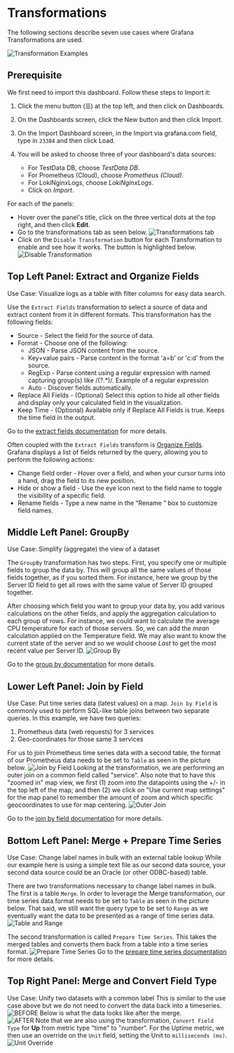 # Transformations
The following sections describe seven use cases where Grafana Transformations are used.


![Transformation Examples](img/transforms.jpg)
## Prerequisite

We first need to import this dashboard. Follow these steps to Import it:

1. Click the menu button (☰) at the top left, and then click on Dashboards.
2. On the Dashboards screen, click the New button and then click Import.
3. On the Import Dashboard screen, in the Import via grafana.com field, type in `23384` and then click Load.

4. You will be asked to choose three of your dashboard's data sources:
    - For TestData DB, choose *TestData DB*.
    - For Prometheus (Cloud), choose *Prometheus (Cloud)*.
    - For LokiNginxLogs, choose *LokiNginxLogs*.
    - Click on *Import*.

For each of the panels:
- Hover over the panel's title, click on the three vertical dots at the top right, and then click **Edit**.
- Go to the transformations tab as seen below.
![Transformations tab](./img/transformations-tab.png)
- Click on the `Disable Transformation` button for each Transformation to enable and see how it works.  The button is highlighted below. 
![Disable Transformation](./img/enable-transformation.png)



## Top Left Panel: Extract and Organize Fields
Use Case: Visualize logs as a table with filter columns for easy data search.

Use the `Extract Fields` transformation to select a source of data and extract content from it in different formats. This transformation has the following fields:

  - Source - Select the field for the source of data.
  - Format - Choose one of the following:
    - JSON - Parse JSON content from the source.
    - Key+value pairs - Parse content in the format 'a=b' or 'c:d' from the source.
    - RegExp - Parse content using a regular expression with named capturing group(s) like /(?<NewField>.*)/. Example of a regular expression
    - Auto - Discover fields automatically.
  - Replace All Fields - (Optional) Select this option to hide all other fields and display only your calculated field in the visualization.
  - Keep Time - (Optional) Available only if Replace All Fields is true. Keeps the time field in the output.

Go to the [extract fields documentation](https://grafana.com/docs/grafana/latest/panels-visualizations/query-transform-data/transform-data/?utm_source=grafana#extract-fields) for more details.

Often coupled with the `Extract Fields` transform is [Organize Fields](https://grafana.com/docs/grafana/latest/panels-visualizations/query-transform-data/transform-data/?utm_source=grafana#organize-fields-by-name). Grafana displays a list of fields returned by the query, allowing you to perform the following actions:

- Change field order - Hover over a field, and when your cursor turns into a hand, drag the field to its new position.
- Hide or show a field - Use the eye icon next to the field name to toggle the visibility of a specific field.
- Rename fields - Type a new name in the “Rename ” box to customize field names.

## Middle Left Panel: GroupBy
Use Case: Simplify (aggregate) the view of a dataset

The `GroupBy` transformation has two steps. First, you specify one or multiple fields to group the data by. This will group all the same values of those fields together, as if you sorted them. For instance, here we group by the Server ID field to get all rows with the same value of Server ID grouped together.

After choosing which field you want to group your data by, you add various calculations on the other fields, and apply the aggregation calculation to each group of rows. For instance, we could want to calculate the average CPU temperature for each of those servers. So, we can add the *mean* calculation applied on the Temperature field.  We may also want to know the current state of the server and so we would choose *Last* to get the most recent value per Server ID.
![Group By](./img/groupBy.png)

Go to the [group by documentation](https://grafana.com/docs/grafana/latest/panels-visualizations/query-transform-data/transform-data/#group-by) for more details.

## Lower Left Panel: Join by Field
Use Case: Put time series data (latest values) on a map.
`Join by Field` is commonly used to perform SQL-like table joins between two separate queries.  In this example, we have two queries:
1. Prometheus data (web requests) for 3 services
2. Geo-coordinates for those same 3 services

For us to join Prometheus time series data with a second table, the format of our Prometheus data needs to be set to `Table` as seen in the picture below.
![Join by Field](./img/jointables.png)
Looking at the transformation, we are performing an outer join on a common field called "service".
Also note that to have this "zoomed in" map view, we first (1) zoom into the datapoints using the +/- in the top left of the map; and then (2) we click on "Use current map settings" for the map panel to remember the amount of zoom and which specific geocoordinates to use for map centering.
![Outer Join](./img/outerjoin.png)

Go to the [join by field documentation](https://grafana.com/docs/grafana/latest/panels-visualizations/query-transform-data/transform-data/#join-by-field) for more details.

## Bottom Left Panel: Merge + Prepare Time Series
Use Case: Change label names in bulk with an external table lookup
While our example here is using a simple text file as our second data source, your second data source could be an Oracle (or other ODBC-based) table.

There are two transformations necessary to change label names in bulk.  The first is a table `Merge`. In order to leverage the Merge transformation, our time series data format needs to be set to `Table` as seen in the picture below. That said, we still want the query type to be set to `Range` as we eventually want the data to be presented as a range of time series data.
![Table and Range](./img/tableandrange.png)

The second transformation is called `Prepare Time Series`. This takes the merged tables and converts them back from a table into a time series format.
![Prepare Time Series](./img/preparetimeseries.png)
Go to the [prepare time series documentation](https://grafana.com/docs/grafana/latest/panels-visualizations/query-transform-data/transform-data/#prepare-time-series) for more  details.

## Top Right Panel: Merge and Convert Field Type
Use Case: Unify two datasets with a common label
This is similar to the use case above but we do not need to convert the data back into a timeseries.
![BEFORE](./img/twotables.png)
Below is what the data looks like after the merge.  
![AFTER](./img/aftermerge.png)
Note that we are also using the transformation, `Convert Field Type` for **Up** from metric type "time" to "number".  For the Uptime metric, we then use an override on the `Unit` field, setting the Unit to `milliseconds (ms)`.
![Unit Override](./img/unitoverride.png)

